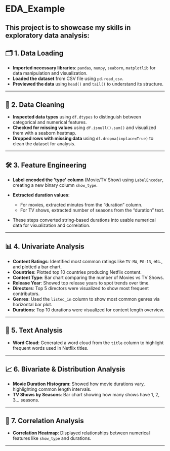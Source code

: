 # EDA_Example
This project is to showcase my  skills in exploratory data analysis:
---

## 🗂️ **1. Data Loading**

* **Imported necessary libraries**: `pandas`, `numpy`, `seaborn`, `matplotlib` for data manipulation and visualization.
* **Loaded the dataset** from CSV file using `pd.read_csv`.
* **Previewed the data** using `head()` and `tail()` to understand its structure.

---

## 🧼 **2. Data Cleaning**

* **Inspected data types** using `df.dtypes` to distinguish between categorical and numerical features.
* **Checked for missing values** using `df.isnull().sum()` and visualized them with a seaborn heatmap.
* **Dropped rows with missing data** using `df.dropna(inplace=True)` to clean the dataset for analysis.

---

## 🛠️ **3. Feature Engineering**

* **Label encoded the 'type' column** (Movie/TV Show) using `LabelEncoder`, creating a new binary column `show_type`.
* **Extracted duration values**:

  * For movies, extracted minutes from the “duration” column.
  * For TV shows, extracted number of seasons from the “duration” text.
* These steps converted string-based durations into usable numerical data for visualization and correlation.

---

## 📊 **4. Univariate Analysis**

* **Content Ratings**: Identified most common ratings like `TV-MA`, `PG-13`, etc., and plotted a bar chart.
* **Countries**: Plotted top 10 countries producing Netflix content.
* **Content Type**: Bar chart comparing the number of Movies vs TV Shows.
* **Release Year**: Showed top release years to spot trends over time.
* **Directors**: Top 5 directors were visualized to show most frequent contributors.
* **Genres**: Used the `listed_in` column to show most common genres via horizontal bar plot.
* **Durations**: Top 10 durations were visualized for content length overview.

---

## 📝 **5. Text Analysis**

* **Word Cloud**: Generated a word cloud from the `title` column to highlight frequent words used in Netflix titles.

---

## 📈 **6. Bivariate & Distribution Analysis**

* **Movie Duration Histogram**: Showed how movie durations vary, highlighting common length intervals.
* **TV Shows by Seasons**: Bar chart showing how many shows have 1, 2, 3... seasons.

---

## 🔗 **7. Correlation Analysis**

* **Correlation Heatmap**: Displayed relationships between numerical features like `show_type` and durations.

---


